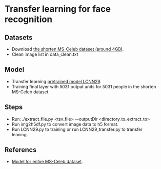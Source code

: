 # Transfer learning for face recognition

## Datasets
- Download [the shorten MS-Celeb dataset (around 4GB)](https://drive.google.com/open?id=1I24at7mUzo1R3jU8HNbT7bXOOpU6kx7C).
- Clean image list in data_clean.txt
## Model
- Transfer learning [pretrained model LCNN29](https://www.dropbox.com/s/yn66p77w7estfga/model.zip?dl=0).
- Training final layer with 5031 output units  for 5031 people in the shorten MS-Celeb dataset.
## Steps
- Run: ./extract_file.py <tsv_file> --outputDir <directory_to_extract_to>
- Run img2h5df.py to convert image data to h5 format.
- Run LCNN29.py to training or run LCNN29_transfer.py to transfer leaning.
## Referencs
- [Model for entire MS-Celeb dataset](https://github.com/yxu0611/Tensorflow-implementation-of-LCNN).
